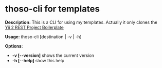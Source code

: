 thoso-cli for templates
=======================

**Description:** This is a CLI for using my templates.
Actually it only clones the [Yii 2 REST Project Boilerplate](https://github.com/thoso/yii2-rest-boilerplate.git)

**Usage:** thoso-cli [destination | -v | -h]

**Options:**

  - **-v [--version]** shows the current version
  - **-h [--help]** show this help
